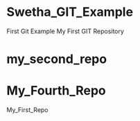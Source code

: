 # Swetha_GIT_Example
First Git Example
My First GIT Repository
# my_second_repo
# My_Fourth_Repo
My_First_Repo
